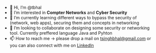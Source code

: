 - 👋 Hi, I’m @tbhal
- 👀 I’m interested in **Compter Networks** and **Cyber Security**
- 🌱 I’m currently learning different ways to bypass the security of (network, web apps), securing them and concepts in networking
- 💞️ I’m looking to collaborate on designing some security or networking tool. Currently preffered language Java and Pyhton
- 📫 How to reach me -> please drop a mail on tsinghbhal@gmail.com or you can also connect with me on [LinkedIn](https://www.linkedin.com/in/tushar-singh-bhal-953590149/)

<!---
tbhal/tbhal is a ✨ special ✨ repository because its `README.md` (this file) appears on your GitHub profile.
You can click the Preview link to take a look at your changes.
--->
